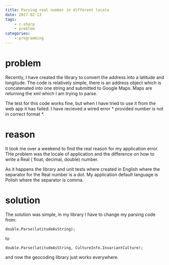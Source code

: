```yaml
---
title: Parsing real number in different locale
date: 2017-02-13
tags: 
    - c-sharp 
    - problem
categories: 
    - programming
---
```


# problem 

Recently, I have created the library to convert the address into a latitude and longitude. The code is relatively simple, there is an address object which is concatenated into one string and submitted to Google Maps. Maps are returning the xml which I am trying to parse. 

The test for this code works fine, but when I have tried to use it from the web app it has failed. I have recieved a wired error * provided number is not in correct format *.

# reason

It took me over a weekend to find the real reason for my application error. THe problem was the locale of application and the difference on how to write a Real ( float, decimal, double) number. 

As it happens the library and unit tests where created in English where the separator for the Real number is a dot. My application default language is Polish where the separator is comma.

# solution

The solution was simple, in my library I have to change my parsing code from:

` double.Parse(latitudeAsString); `

to 

` double.Parse(latitudeAsString, CultureInfo.InvariantCulture); `

and now the geocoding library just works everywhere.